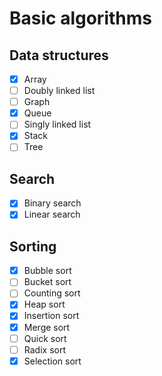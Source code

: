 # Basic algorithms

## Data structures
- [x] Array
- [ ] Doubly linked list
- [ ] Graph
- [x] Queue
- [ ] Singly linked list
- [x] Stack
- [ ] Tree

## Search
- [x] Binary search
- [x] Linear search

## Sorting
- [x] Bubble sort
- [ ] Bucket sort
- [ ] Counting sort
- [x] Heap sort
- [x] Insertion sort
- [x] Merge sort
- [ ] Quick sort
- [ ] Radix sort
- [x] Selection sort
